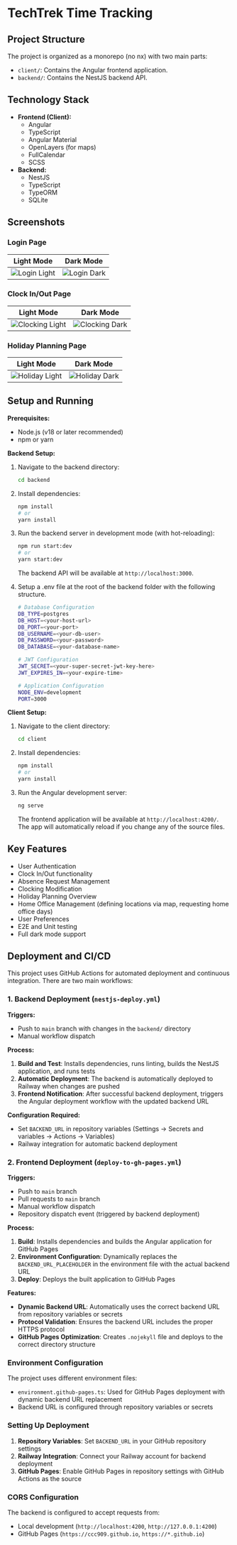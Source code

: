 # TechTrek Time Tracking

## Project Structure

The project is organized as a monorepo (no nx) with two main parts:

-   `client/`: Contains the Angular frontend application.
-   `backend/`: Contains the NestJS backend API.

## Technology Stack

-   **Frontend (Client):**
    -   Angular
    -   TypeScript
    -   Angular Material
    -   OpenLayers (for maps)
    -   FullCalendar
    -   SCSS
-   **Backend:**
    -   NestJS
    -   TypeScript
    -   TypeORM
    -   SQLite









## Screenshots

### Login Page
| Light Mode | Dark Mode |
|------------|-----------|
| ![Login Light](screenshots/login-light.png) | ![Login Dark](screenshots/login-dark.png) |

### Clock In/Out Page
| Light Mode | Dark Mode |
|------------|-----------|
| ![Clocking Light](screenshots/clocking-light.png) | ![Clocking Dark](screenshots/clocking-dark.png) |

### Holiday Planning Page
| Light Mode | Dark Mode |
|------------|-----------|
| ![Holiday Light](screenshots/holiday-light.png) | ![Holiday Dark](screenshots/holiday-dark.png) |


## Setup and Running

**Prerequisites:**

-   Node.js (v18 or later recommended)
-   npm or yarn

**Backend Setup:**

1.  Navigate to the backend directory:
    ```bash
    cd backend
    ```
2.  Install dependencies:
    ```bash
    npm install
    # or
    yarn install
    ```
3.  Run the backend server in development mode (with hot-reloading):
    ```bash
    npm run start:dev
    # or
    yarn start:dev
    ```
    The backend API will be available at `http://localhost:3000`.

4.  Setup a .env file at the root of the backend folder with the following structure.
    ```bash
    # Database Configuration
    DB_TYPE=postgres
    DB_HOST=<your-host-url>
    DB_PORT=<your-port>
    DB_USERNAME=<your-db-user>
    DB_PASSWORD=<your-password>
    DB_DATABASE=<your-database-name>

    # JWT Configuration
    JWT_SECRET=<your-super-secret-jwt-key-here>
    JWT_EXPIRES_IN=<your-expire-time>

    # Application Configuration
    NODE_ENV=development
    PORT=3000
    ```

**Client Setup:**

1.  Navigate to the client directory:
    ```bash
    cd client
    ```
2.  Install dependencies:
    ```bash
    npm install
    # or
    yarn install
    ```
3.  Run the Angular development server:
    ```bash
    ng serve
    ```
    The frontend application will be available at `http://localhost:4200/`. The app will automatically reload if you change any of the source files.

## Key Features

-   User Authentication
-   Clock In/Out functionality
-   Absence Request Management
-   Clocking Modification
-   Holiday Planning Overview
-   Home Office Management (defining locations via map, requesting home office days)
-   User Preferences
-   E2E and Unit testing
-   Full dark mode support

## Deployment and CI/CD

This project uses GitHub Actions for automated deployment and continuous integration. There are two main workflows:

### 1. Backend Deployment (`nestjs-deploy.yml`)

**Triggers:**
- Push to `main` branch with changes in the `backend/` directory
- Manual workflow dispatch

**Process:**
1. **Build and Test**: Installs dependencies, runs linting, builds the NestJS application, and runs tests
2. **Automatic Deployment**: The backend is automatically deployed to Railway when changes are pushed
3. **Frontend Notification**: After successful backend deployment, triggers the Angular deployment workflow with the updated backend URL

**Configuration Required:**
- Set `BACKEND_URL` in repository variables (Settings → Secrets and variables → Actions → Variables)
- Railway integration for automatic backend deployment

### 2. Frontend Deployment (`deploy-to-gh-pages.yml`)

**Triggers:**
- Push to `main` branch
- Pull requests to `main` branch
- Manual workflow dispatch
- Repository dispatch event (triggered by backend deployment)

**Process:**
1. **Build**: Installs dependencies and builds the Angular application for GitHub Pages
2. **Environment Configuration**: Dynamically replaces the `BACKEND_URL_PLACEHOLDER` in the environment file with the actual backend URL
3. **Deploy**: Deploys the built application to GitHub Pages

**Features:**
- **Dynamic Backend URL**: Automatically uses the correct backend URL from repository variables or secrets
- **Protocol Validation**: Ensures the backend URL includes the proper HTTPS protocol
- **GitHub Pages Optimization**: Creates `.nojekyll` file and deploys to the correct directory structure

### Environment Configuration

The project uses different environment files:
- `environment.github-pages.ts`: Used for GitHub Pages deployment with dynamic backend URL replacement
- Backend URL is configured through repository variables or secrets

### Setting Up Deployment

1. **Repository Variables**: Set `BACKEND_URL` in your GitHub repository settings
2. **Railway Integration**: Connect your Railway account for backend deployment
3. **GitHub Pages**: Enable GitHub Pages in repository settings with GitHub Actions as the source

### CORS Configuration

The backend is configured to accept requests from:
- Local development (`http://localhost:4200`, `http://127.0.0.1:4200`)
- GitHub Pages (`https://ccc909.github.io`, `https://*.github.io`)

